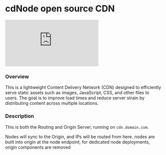 # cdNode open source CDN

![img](https://cdn.kindling.me/pub.php?id=00000002.jpeg)

### Overview
This is a lightweight Content Delivery Network (CDN) designed to efficiently serve static assets such as images, JavaScript, CSS, and other files to users. The goal is to improve load times and reduce server strain by distributing content across multiple locations.

### Description
This is both the Routing and Origin Server, running on `cdn.domain.com`.

Nodes will sync to the Origin, and IPs will be routed from here.
nodes are built into origin at the node endpoint, for dedicated node deployments, origin components are removed